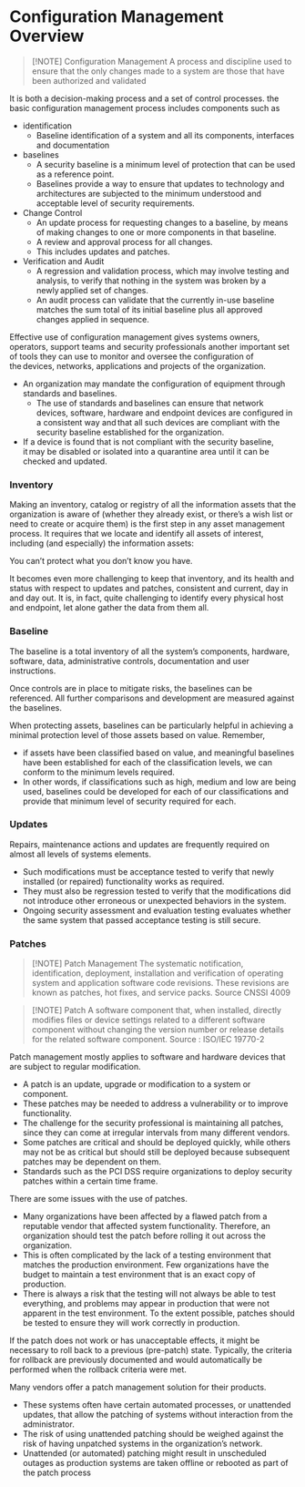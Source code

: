 # Configuration Management Overview


> [!NOTE] Configuration Management
> A process and discipline used to ensure that the only changes made to a system are those that have been authorized and validated

It is both a decision-making process and a set of control processes. 
the basic configuration management process includes components such as 
- identification
	- Baseline identification of a system and all its components, interfaces and documentation
- baselines 
	- A security baseline is a minimum level of protection that can be used as a reference point. 
	- Baselines provide a way to ensure that updates to technology and architectures are subjected to the minimum understood and acceptable level of security requirements.
- Change Control
	- An update process for requesting changes to a baseline, by means of making changes to one or more components in that baseline. 
	- A review and approval process for all changes. 
	- This includes updates and patches.
- Verification and Audit
	- A regression and validation process, which may involve testing and analysis, to verify that nothing in the system was broken by a newly applied set of changes. 
	- An audit process can validate that the currently in-use baseline matches the sum total of its initial baseline plus all approved changes applied in sequence.

Effective use of configuration management gives systems owners, operators, support teams and security professionals another important set of tools they can use to monitor and oversee the configuration of the devices, networks, applications and projects of the organization. 
- An organization may mandate the configuration of equipment through standards and baselines. 
	- The use of standards and baselines can ensure that network devices, software, hardware and endpoint devices are configured in a consistent way and that all such devices are compliant with the security baseline established for the organization. 
- If a device is found that is not compliant with the security baseline, it may be disabled or isolated into a quarantine area until it can be checked and updated.

### Inventory
Making an inventory, catalog or registry of all the information assets that the organization is aware of (whether they already exist, or there’s a wish list or need to create or acquire them) is the first step in any asset management process. It requires that we locate and identify all assets of interest, including (and especially) the information assets:

You can’t protect what you don’t know you have.

It becomes even more challenging to keep that inventory, and its health and status with respect to updates and patches, consistent and current, day in and day out. It is, in fact, quite challenging to identify every physical host and endpoint, let alone gather the data from them all.

### Baseline
The baseline is a total inventory of all the system’s components, hardware, software, data, administrative controls, documentation and user instructions.

Once controls are in place to mitigate risks, the baselines can be referenced. All further comparisons and development are measured against the baselines.

When protecting assets, baselines can be particularly helpful in achieving a minimal protection level of those assets based on value. Remember, 
- if assets have been classified based on value, and meaningful baselines have been established for each of the classification levels, we can conform to the minimum levels required. 
- In other words, if classifications such as high, medium and low are being used, baselines could be developed for each of our classifications and provide that minimum level of security required for each.

### Updates
Repairs, maintenance actions and updates are frequently required on almost all levels of systems elements. 
- Such modifications must be acceptance tested to verify that newly installed (or repaired) functionality works as required. 
- They must also be regression tested to verify that the modifications did not introduce other erroneous or unexpected behaviors in the system. 
- Ongoing security assessment and evaluation testing evaluates whether the same system that passed acceptance testing is still secure.

### Patches

> [!NOTE] Patch Management
> The systematic notification, identification, deployment, installation and verification of operating system and application software code revisions. These revisions are known as patches, hot fixes, and service packs. Source CNSSI 4009


> [!NOTE] Patch
> A software component that, when installed, directly modifies files or device settings related to a different software component without changing the version number or release details for the related software component. Source : ISO/IEC 19770-2

Patch management mostly applies to software and hardware devices that are subject to regular modification. 
- A patch is an update, upgrade or modification to a system or component. 
- These patches may be needed to address a vulnerability or to improve functionality. 
- The challenge for the security professional is maintaining all patches, since they can come at irregular intervals from many different vendors. 
- Some patches are critical and should be deployed quickly, while others may not be as critical but should still be deployed because subsequent patches may be dependent on them. 
- Standards such as the PCI DSS require organizations to deploy security patches within a certain time frame.

There are some issues with the use of patches. 
- Many organizations have been affected by a flawed patch from a reputable vendor that affected system functionality. Therefore, an organization should test the patch before rolling it out across the organization. 
- This is often complicated by the lack of a testing environment that matches the production environment. Few organizations have the budget to maintain a test environment that is an exact copy of production. 
- There is always a risk that the testing will not always be able to test everything, and problems may appear in production that were not apparent in the test environment. To the extent possible, patches should be tested to ensure they will work correctly in production.

If the patch does not work or has unacceptable effects, it might be necessary to roll back to a previous (pre-patch) state. Typically, the criteria for rollback are previously documented and would automatically be performed when the rollback criteria were met.

Many vendors offer a patch management solution for their products. 
- These systems often have certain automated processes, or unattended updates, that allow the patching of systems without interaction from the administrator. 
- The risk of using unattended patching should be weighed against the risk of having unpatched systems in the organization’s network. 
- Unattended (or automated) patching might result in unscheduled outages as production systems are taken offline or rebooted as part of the patch process